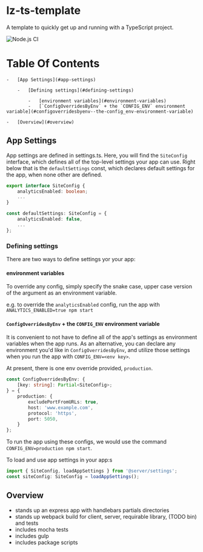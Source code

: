 
# lz-ts-template

A template to quickly get up and running with a TypeScript project.

![Node.js CI](https://github.com/lzilioli/lz-ts-template/workflows/Node.js%20CI/badge.svg?branch=master)


# Table Of Contents

    -   [App Settings](#app-settings)

        -   [Defining settings](#defining-settings)

            -   [environment variables](#environment-variables)
            -   [`ConfigOverridesByEnv` + the `CONFIG_ENV` environment variable](#configoverridesbyenv--the-config_env-environment-variable)

    -   [Overview](#overview)

## App Settings

App settings are defined in settings.ts. Here, you will find the `SiteConfig` interface, which
defines all of the top-level settings your app can use. Right below that is the `defaultSettings` const,
which declares default settings for the app, when none other are defined.

```ts
export interface SiteConfig {
	analyticsEnabled: boolean;
	...
}

const defaultSettings: SiteConfig = {
	analyticsEnabled: false,
	...
};
```

### Defining settings

There are two ways to define settings yor your app:

#### environment variables

To override any config, simply specify the snake case, upper case version of the
argument as an environment variable.

e.g. to override the `analyticsEnabled` config, run the app with `ANALYTICS_ENABLED=true npm start`

#### `ConfigOverridesByEnv` + the `CONFIG_ENV` environment variable

It is convenient to not have to define all of the app's settings as environment variables when the app runs.
As an alternative, you can declare any environment you'd like in `ConfigOverridesByEnv`, and utilize those
settings when you run the app with `CONFIG_ENV=<env key>`.

At present, there is one env override provided, `production`.

```ts
const ConfigOverridesByEnv: {
	[key: string]: Partial<SiteConfig>;
} = {
	production: {
		excludePortFromURLs: true,
		host: 'www.example.com',
		protocol: 'https',
		port: 5050,
	}
};
```

To run the app using these configs, we would
use the command `CONFIG_ENV=production npm start`.

To load and use app settings in your app:s

```ts
import { SiteConfig, loadAppSettings } from '@server/settings';
const siteConfig: SiteConfig = loadAppSettings();
```

## Overview

- stands up an express app with handlebars partials directories
- stands up webpack build for client, server, requirable library, (TODO bin) and tests
- includes mocha tests
- includes gulp
- includes package scripts
